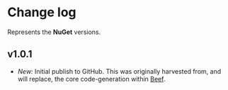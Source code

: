 ﻿# Change log

Represents the **NuGet** versions.

## v1.0.1
- *New:* Initial publish to GitHub. This was originally harvested from, and will replace, the core code-generation within [Beef](https://github.com/Avanade/Beef/tree/master/tools/Beef.CodeGen.Core).
